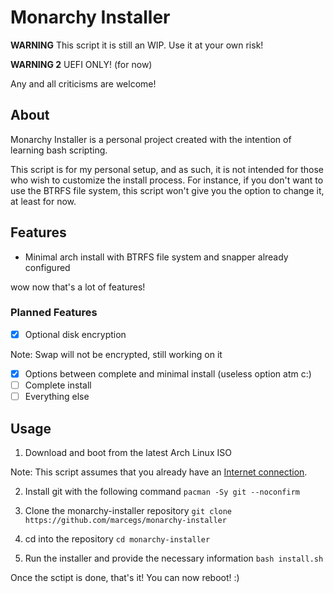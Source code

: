 # Monarchy Installer

**WARNING** This script it is still an WIP. Use it at your own risk!

**WARNING 2** UEFI ONLY! (for now)

Any and all criticisms are welcome!

## About

Monarchy Installer is a personal project created with the intention of learning bash scripting.

This script is for my personal setup, and as such, it is not intended for those who wish to customize the install process. For instance, if you don't want to use the BTRFS file system, this script won't give you the option to change it, at least for now.

## Features

- Minimal arch install with BTRFS file system and snapper already configured

wow now that's a lot of features!

### Planned Features

- [x] Optional disk encryption

Note: Swap will not be encrypted, still working on it
- [x] Options between complete and minimal install (useless option atm c:)
- [ ] Complete install
- [ ] Everything else

## Usage

1. Download and boot from the latest Arch Linux ISO

Note: This script assumes that you already have an [Internet connection](https://wiki.archlinux.org/title/Installation_guide#Connect_to_the_internet). 

2. Install git with the following command `pacman -Sy git --noconfirm`

3. Clone the monarchy-installer repository `git clone https://github.com/marcegs/monarchy-installer`

4. cd into the repository `cd monarchy-installer`

5. Run the installer and provide the necessary information `bash install.sh`


Once the sctipt is done, that's it! You can now reboot! :)
